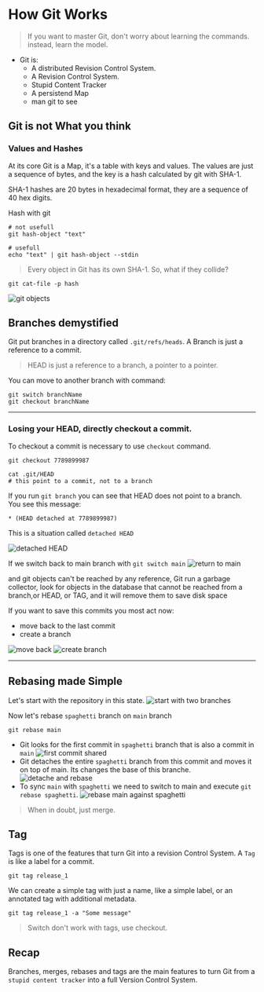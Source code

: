 # How Git Works

> If you want to master Git, don't worry about learning the commands. instead, learn the model.

- Git is: 
  - A distributed Revision Control System.
  - A Revision Control System.
  - Stupid Content Tracker
  - A persistend Map
  - man git to see

## Git is not What you think

### Values and Hashes
At its core Git is a Map, it's a table with keys and values. The values are just a sequence of bytes, and the key is a hash calculated by git with SHA-1.  


SHA-1 hashes are 20 bytes in hexadecimal format, they are a sequence of 40 hex digits.

Hash with git

```shell
# not usefull
git hash-object "text"

# usefull
echo "text" | git hash-object --stdin
```

> Every object in Git has its own SHA-1. So, what if they collide?

```shel
git cat-file -p hash
```

![git objects](./assets/001.png)

## Branches demystified
Git put branches in a directory called `.git/refs/heads`. A Branch is just a reference to a commit.

> HEAD is just a reference to a branch, a pointer to a pointer.

You can move to another branch with command:
```shell
git switch branchName
git checkout branchName
```
<hr />

### Losing your HEAD, directly checkout a commit.
To checkout a commit is necessary to use `checkout` command.

```shell
git checkout 7789899987

cat .git/HEAD
# this point to a commit, not to a branch
```

If you run `git branch` you can see that HEAD does not point to a branch. You see this message:
```
* (HEAD detached at 7789899987)
```
This is a situation called `detached HEAD`

![detached HEAD](./assets/002.png)

If we switch back to main branch with `git switch main` 
![return to main](./assets/003.png)



and git objects can't be reached by any reference, Git run a garbage collector, look for objects in the database that cannot be reached from a branch,or HEAD, or TAG, and it will remove them to save disk space

If you want to save this commits you most act now:
- move back to the last commit
- create a branch

![move back](./assets/004.png)
![create branch](./assets/005.png)

<hr />

## Rebasing made Simple
Let's start with the repository in this state.
![start with two branches](./assets/006.png)

Now let's rebase `spaghetti` branch on `main` branch
```shell
git rebase main
```
- Git looks for the first commit in `spaghetti` branch that is also a commit in `main`
![first commit shared](./assets/007.png)
- Git detaches the entire  `spaghetti` branch from this commit and moves it on top of main. Its changes the base of this branche.
![detache and rebase](./assets/008.png)
- To sync `main` with `spaghetti` we need to switch to main and execute `git rebase spaghetti`.
![rebase main against spaghetti ](./assets/009.png)

> When in doubt, just merge.

## Tag
Tags is one of the features that turn Git into a revision Control System.
A `Tag` is like a label for a commit.
```shell
git tag release_1
```
We can create a simple tag with just a name, like a simple label, or an annotated tag with additional metadata.
```shell
git tag release_1 -a "Some message"
```
> Switch don't work with tags, use checkout.

## Recap
Branches, merges, rebases and tags are the main features to turn Git from a `stupid content tracker` into a full Version Control System.